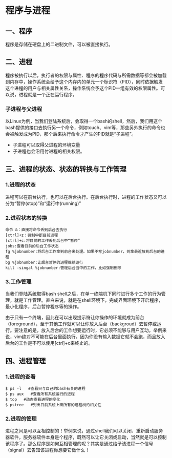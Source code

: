# 程序与进程

## 一、程序
程序是存储在硬盘上的二进制文件，可以被直接执行。

## 二、进程
程序被执行以后，执行者的权限与属性、程序的程序代码与所需数据等都会被加载到内存中，操作系统会给予这个内存内的单元一个标识符（PID），同时依据触发这个进程的用户与相关属性关系，操作系统会予这个PID一组有效的权限属性。可以说，进程就是一个正在运行程序。

### 子进程与父进程
以Linux为例，当我们登陆系统后，会取得一个bash的shell，然后，我们用这个bash提供的接口去执行另一个命令，例如touch、vim等，那些另外执行的命令也会被触发成为PID，那个后来执行命令才产生的PID就是“子进程”。
* 子进程可以取得父进程的环境变量
* 子进程也会沿用付进程的相关权限。

## 三、进程的状态、状态的转换与工作管理
### 1.进程的状态
进程可以在前台执行，也可以在后台执行。在后台执行时，进程的工作状态又可以分为“暂停(stop)”和“运行中(running)”
### 2.进程状态的转换
```
命令 &：直接将命令丢到后台去执行
[ctrl]+z：强制中断目前进程
[ctrl]+c:将目前的工作丢到后台中“暂停”
jobs:查看目前的后台工作状态
fg %jobnumber:将后台工作拿到前台来处理。如果不写jobnumber，则拿最近放到后台的进程
bg %jobnumber:让后台暂停的进程继续运行
kill -singal %jobnumber:管理后台当中的工作，比如强制删除
```
### 3.工作管理
当我们登陆系统取得bash shell之后，在单一终端机下同时进行多个工作的行为管理，就是工作管理。直白来说，就是在shell环境下，完成界面环境下开启程序，最小化程序，后台暂停程序等的操作。

由于只有一个终端，因此在可以出现提示符让你操作的环境就成为前台（foreground），至于其他工作就可以让你放入后台（backgroud）去暂停或运行。要注意的是，放入后台的工作想要运行时，它必须不能够与用户互动。举例来说，vim绝对不可能在后台里面执行，因为你没有输入数据它就不会跑，而且放入后台的工作是不可以使用[ctrl]+c来终止的。
## 四、进程管理
### 1.进程的查看
```
$ ps -l   #查看只与自己的bash有关的进程
$ ps aux   #查看所有系统运行的进程
$ top   #动态查看进程的变化
$ pstree   #列出目前系统上面所有的进程树的相关性
```
### 2.进程的管理
进程之间是可以互相控制的！举例来说，通过shell我们可以关闭、重新启动服务器软件，服务器软件本身是个程序，既然可以让它关闭或启动，当然就是可以控制该程序了。那么程序是如何互相管理的呢？其实是通过给予该进程一个信号（signal）去告知该进程你想要它做什么！

